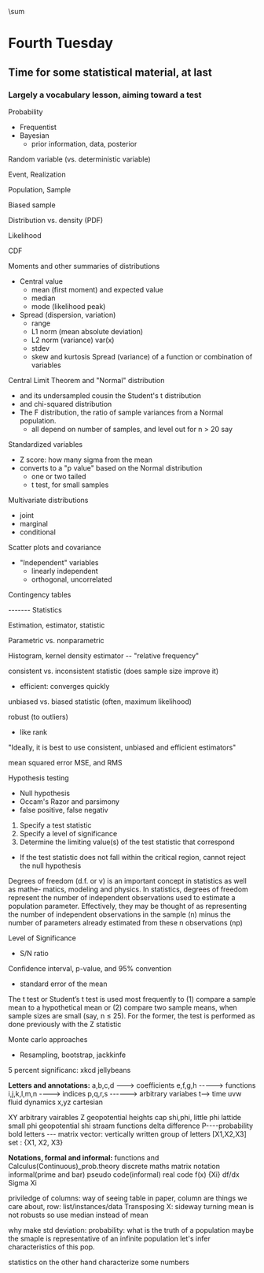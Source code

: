 \sum
# Fourth Tuesday
## Time for some statistical material, at last 

### Largely a vocabulary lesson, aiming toward a test 

Probability
  - Frequentist
  - Bayesian 
    - prior information, data, posterior 
  
Random variable (vs. deterministic variable) 

Event, Realization

Population, Sample

Biased sample

Distribution vs. density (PDF) 

Likelihood 

CDF

Moments and other summaries of distributions
  - Central value
    - mean (first moment) and expected value
    - median
    - mode (likelihood peak)
  - Spread (dispersion, variation) 
    - range
    - L1 norm (mean absolute deviation) 
    - L2 norm (variance) var(x) 
    - stdev
    - skew and kurtosis
   Spread (variance) of a function or combination of variables 
   
Central Limit Theorem and "Normal" distribution
  - and its undersampled cousin the Student's t distribution 
  - and chi-squared distribution 
  - The F distribution, the ratio of sample variances from a Normal population. 
    - all depend on number of samples, and level out for n > 20 say

Standardized variables 
  - Z score: how many sigma from the mean
  - converts to a "p value" based on the Normal distribution
    - one or two tailed
    - t test, for small samples
  
Multivariate distributions
  - joint
  - marginal
  - conditional
  
Scatter plots and covariance 
  - "Independent" variables
    - linearly independent
    - orthogonal, uncorrelated

Contingency tables 

------- Statistics 

Estimation, estimator, statistic 

Parametric vs. nonparametric 

Histogram, kernel density estimator -- "relative frequency"

consistent vs. inconsistent statistic (does sample size improve it) 
  - efficient: converges quickly 

unbiased vs. biased statistic (often, maximum likelihood) 

robust (to outliers) 
  - like rank 

"Ideally, it is best to use consistent, unbiased and efficient estimators"

mean squared error MSE, and RMS 

Hypothesis testing 
  - Null hypothesis
  - Occam's Razor and parsimony 
  - false positive, false negativ 
  
1) Specify a test statistic
2) Specify a level of significance 
3) Determine the limiting value(s) of the test statistic that correspond 
  - If the test statistic does not fall within the critical region, cannot reject the null hypothesis 

Degrees of freedom (d.f. or ν) is an important concept in statistics as well as mathe- matics, modeling and physics. In statistics, degrees of freedom represent the number of independent observations used to estimate a population parameter. Effectively, they may be thought of as representing the number of independent observations in the sample (n) minus the number of parameters already estimated from these n observations (np)

Level of Significance 
  - S/N ratio
  
Confidence interval, p-value, and 95% convention 
  - standard error of the mean 
  
The t test or Student’s t test is used most frequently to (1) compare a sample mean to a hypothetical mean or (2) compare two sample means, when sample sizes are small (say, n ≤ 25). For the former, the test is performed as done previously with the Z statistic
  
Monte carlo approaches 
  - Resampling, bootstrap, jackkinfe

5 percent significanc: xkcd jellybeans 







**Letters and annotations:**
a,b,c,d ---> coefficients
e,f,g,h -----> functions
i,j,k,l,m,n ----> indices
p,q,r,s ------> arbitrary variabes
t--> time
uvw fluid dynamics x,yz cartesian

XY arbitrary vairables
Z geopotential heights
cap shi,phi, little phi lattide small phi geopotential
shi straam functions
delta difference
P----probability
bold letters --- matrix
vector: vertically written group of letters [X1,X2,X3]
set : {X1, X2, X3}


**Notations, formal and informal:**
functions and Calculus(Continuous)_prob.theory discrete maths    matrix notation  informal(prime and bar) pseudo code(informal)    real code
f(x)                                    {Xi}
df/dx                                   Sigma Xi 

priviledge of columns: way of seeing table in paper, column are things we care about, row: list/instances/data
Transposing X: sideway turning
mean is not robusts so use median instead of mean

why make std deviation:
probability: what is the truth of a population
maybe the smaple is representative of an infinite population
let's infer characteristics of this pop.

statistics on the other hand characterize some numbers
